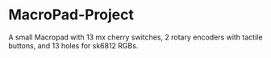 # MacroPad-Project
A small Macropad with 13 mx cherry switches, 2 rotary encoders with tactile buttons, and 13 holes for sk6812 RGBs.
